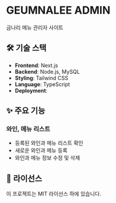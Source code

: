 # GEUMNALEE ADMIN

금나리 메뉴 관리자 사이트

## 🛠 기술 스택

- **Frontend**: Next.js
- **Backend**: Node.js, MySQL
- **Styling**: Tailwind CSS
- **Language**: TypeScript
- **Deployment**:

## ✨ 주요 기능

### 와인, 메뉴 리스트

- 등록된 와인과 메뉴 리스트 확인
- 새로운 와인과 메뉴 등록
- 와인과 메뉴 정보 수정 및 삭제

## 📝 라이선스

이 프로젝트는 MIT 라이선스 하에 있습니다.
